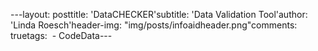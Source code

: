 ---layout: posttitle: 'DataCHECKER'subtitle: 'Data Validation Tool'author: 'Linda Roesch'header-img: "img/posts/infoaidheader.png"comments: truetags:  - CodeData---
